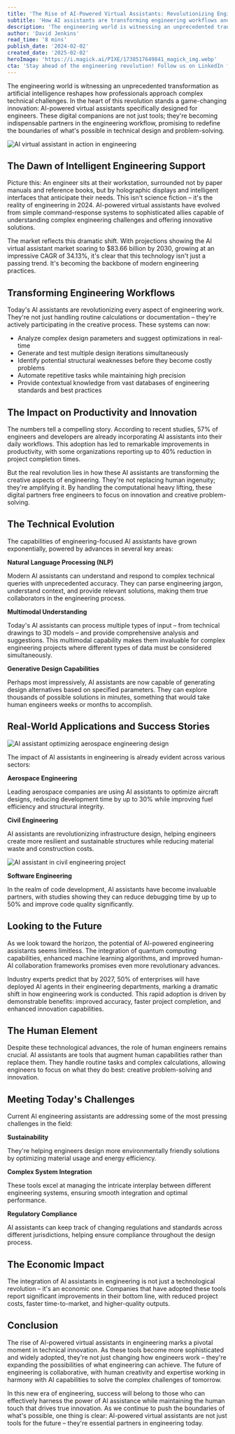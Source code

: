 ```yaml
---
title: 'The Rise of AI-Powered Virtual Assistants: Revolutionizing Engineering in 2024 and Beyond'
subtitle: 'How AI assistants are transforming engineering workflows and boosting productivity'
description: 'The engineering world is witnessing an unprecedented transformation as AI reshapes approaches to complex technical challenges. Discover how AI-powered virtual assistants are becoming indispensable partners in the engineering workflow.'
author: 'David Jenkins'
read_time: '8 mins'
publish_date: '2024-02-02'
created_date: '2025-02-02'
heroImage: 'https://i.magick.ai/PIXE/1738517649841_magick_img.webp'
cta: 'Stay ahead of the engineering revolution! Follow us on LinkedIn for the latest insights on AI-powered virtual assistants and other groundbreaking technologies transforming the industry.'
---
```


The engineering world is witnessing an unprecedented transformation as artificial intelligence reshapes how professionals approach complex technical challenges. In the heart of this revolution stands a game-changing innovation: AI-powered virtual assistants specifically designed for engineers. These digital companions are not just tools; they're becoming indispensable partners in the engineering workflow, promising to redefine the boundaries of what's possible in technical design and problem-solving.

![AI virtual assistant in action in engineering](https://i.magick.ai/PIXE/1738517649841_magick_img.webp)

## The Dawn of Intelligent Engineering Support

Picture this: An engineer sits at their workstation, surrounded not by paper manuals and reference books, but by holographic displays and intelligent interfaces that anticipate their needs. This isn't science fiction – it's the reality of engineering in 2024. AI-powered virtual assistants have evolved from simple command-response systems to sophisticated allies capable of understanding complex engineering challenges and offering innovative solutions.

The market reflects this dramatic shift. With projections showing the AI virtual assistant market soaring to $83.66 billion by 2030, growing at an impressive CAGR of 34.13%, it's clear that this technology isn't just a passing trend. It's becoming the backbone of modern engineering practices.

## Transforming Engineering Workflows

Today's AI assistants are revolutionizing every aspect of engineering work. They're not just handling routine calculations or documentation – they're actively participating in the creative process. These systems can now:

- Analyze complex design parameters and suggest optimizations in real-time
- Generate and test multiple design iterations simultaneously
- Identify potential structural weaknesses before they become costly problems
- Automate repetitive tasks while maintaining high precision
- Provide contextual knowledge from vast databases of engineering standards and best practices

## The Impact on Productivity and Innovation

The numbers tell a compelling story. According to recent studies, 57% of engineers and developers are already incorporating AI assistants into their daily workflows. This adoption has led to remarkable improvements in productivity, with some organizations reporting up to 40% reduction in project completion times.

But the real revolution lies in how these AI assistants are transforming the creative aspects of engineering. They're not replacing human ingenuity; they're amplifying it. By handling the computational heavy lifting, these digital partners free engineers to focus on innovation and creative problem-solving.

## The Technical Evolution

The capabilities of engineering-focused AI assistants have grown exponentially, powered by advances in several key areas:

**Natural Language Processing (NLP)**

Modern AI assistants can understand and respond to complex technical queries with unprecedented accuracy. They can parse engineering jargon, understand context, and provide relevant solutions, making them true collaborators in the engineering process.

**Multimodal Understanding**

Today's AI assistants can process multiple types of input – from technical drawings to 3D models – and provide comprehensive analysis and suggestions. This multimodal capability makes them invaluable for complex engineering projects where different types of data must be considered simultaneously.

**Generative Design Capabilities**

Perhaps most impressively, AI assistants are now capable of generating design alternatives based on specified parameters. They can explore thousands of possible solutions in minutes, something that would take human engineers weeks or months to accomplish.

## Real-World Applications and Success Stories

![AI assistant optimizing aerospace engineering design](https://i.magick.ai/PIXE/1738517649844_magick_img.webp)

The impact of AI assistants in engineering is already evident across various sectors:

**Aerospace Engineering**

Leading aerospace companies are using AI assistants to optimize aircraft designs, reducing development time by up to 30% while improving fuel efficiency and structural integrity.

**Civil Engineering**

AI assistants are revolutionizing infrastructure design, helping engineers create more resilient and sustainable structures while reducing material waste and construction costs.

![AI assistant in civil engineering project](https://i.magick.ai/PIXE/1738517649847_magick_img.webp)

**Software Engineering**

In the realm of code development, AI assistants have become invaluable partners, with studies showing they can reduce debugging time by up to 50% and improve code quality significantly.

## Looking to the Future

As we look toward the horizon, the potential of AI-powered engineering assistants seems limitless. The integration of quantum computing capabilities, enhanced machine learning algorithms, and improved human-AI collaboration frameworks promises even more revolutionary advances.

Industry experts predict that by 2027, 50% of enterprises will have deployed AI agents in their engineering departments, marking a dramatic shift in how engineering work is conducted. This rapid adoption is driven by demonstrable benefits: improved accuracy, faster project completion, and enhanced innovation capabilities.

## The Human Element

Despite these technological advances, the role of human engineers remains crucial. AI assistants are tools that augment human capabilities rather than replace them. They handle routine tasks and complex calculations, allowing engineers to focus on what they do best: creative problem-solving and innovation.

## Meeting Today's Challenges

Current AI engineering assistants are addressing some of the most pressing challenges in the field:

**Sustainability**

They're helping engineers design more environmentally friendly solutions by optimizing material usage and energy efficiency.

**Complex System Integration**

These tools excel at managing the intricate interplay between different engineering systems, ensuring smooth integration and optimal performance.

**Regulatory Compliance**

AI assistants can keep track of changing regulations and standards across different jurisdictions, helping ensure compliance throughout the design process.

## The Economic Impact

The integration of AI assistants in engineering is not just a technological revolution – it's an economic one. Companies that have adopted these tools report significant improvements in their bottom line, with reduced project costs, faster time-to-market, and higher-quality outputs.

## Conclusion

The rise of AI-powered virtual assistants in engineering marks a pivotal moment in technical innovation. As these tools become more sophisticated and widely adopted, they're not just changing how engineers work – they're expanding the possibilities of what engineering can achieve. The future of engineering is collaborative, with human creativity and expertise working in harmony with AI capabilities to solve the complex challenges of tomorrow.

In this new era of engineering, success will belong to those who can effectively harness the power of AI assistance while maintaining the human touch that drives true innovation. As we continue to push the boundaries of what's possible, one thing is clear: AI-powered virtual assistants are not just tools for the future – they're essential partners in engineering today.